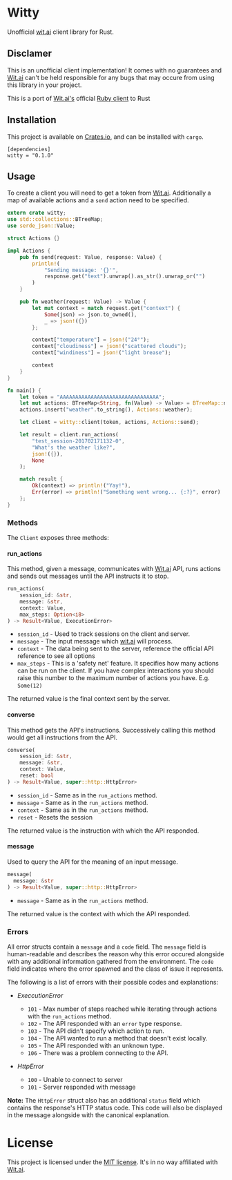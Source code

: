 # Witty

Unofficial [wit.ai](https://wit.ai/) client library for Rust.

## Disclamer

This is an unofficial client implementation! It comes with no guarantees and
[Wit.ai](https://wit.ai/) can't be held responsible for any bugs that may occure
from using this library in your project.

This is a port of [Wit.ai's](https://wit.ai/) official
[Ruby client](https://github.com/wit-ai/wit-ruby) to Rust

## Installation

This project is available on [Crates.io](https://crates.io/), and
can be installed with `cargo`.

```Cargo
[dependencies]
witty = "0.1.0"
```

## Usage

To create a client you will need to get a token from [Wit.ai](https://wit.ai/).
Additionally a map of available actions and a `send` action need to be
specified.

```Rust
extern crate witty;
use std::collections::BTreeMap;
use serde_json::Value;

struct Actions {}

impl Actions {
    pub fn send(request: Value, response: Value) {
        println!(
            "Sending message: '{}'",
            response.get("text").unwrap().as_str().unwrap_or("")
        )
    }

    pub fn weather(request: Value) -> Value {
        let mut context = match request.get("context") {
            Some(json) => json.to_owned(),
            _ => json!({})
        };

        context["temperature"] = json!("24°");
        context["cloudiness"] = json!("scattered clouds");
        context["windiness"] = json!("light brease");

        context
    }
}

fn main() {
    let token = "AAAAAAAAAAAAAAAAAAAAAAAAAAAAAAAA";
    let mut actions: BTreeMap<String, fn(Value) -> Value> = BTreeMap::new();
    actions.insert("weather".to_string(), Actions::weather);

    let client = witty::client(token, actions, Actions::send);

    let result = client.run_actions(
        "test_session-201702171132-0",
        "What's the weather like?",
        json!({}),
        None
    );

    match result {
        Ok(context) => println!("Yay!"),
        Err(error) => println!("Something went wrong... {:?}", error)
    };
}
```

### Methods

The `Client` exposes three methods:

#### run_actions

This method, given a message, communicates with [Wit.ai](https://wit.ai/) API,
runs actions and sends out messages until the API instructs it to stop.

```Rust
run_actions(
    session_id: &str,
    message: &str,
    context: Value,
    max_steps: Option<i8>
) -> Result<Value, ExecutionError>
```

* `session_id` - Used to track sessions on the client and server.
* `message` - The input message which [wit.ai](https://wit.ai/) will process.
* `context` - The data being sent to the server, reference the official API reference to see all options
* `max_steps` - This is a 'safety net' feature. It specifies how many actions can be run on the client. If you have complex interactions you should raise this number to the maximum number of actions you have. E.g. `Some(12)`

The returned value is the final context sent by the server.

#### converse

This method gets the API's instructions. Successively calling this method would
get all instructions from the API.

```Rust
converse(
    session_id: &str,
    message: &str,
    context: Value,
    reset: bool
) -> Result<Value, super::http::HttpError>
```

* `session_id` - Same as in the `run_actions` method.
* `message` - Same as in the `run_actions` method.
* `context` - Same as in the `run_actions` method.
* `reset` - Resets the session

The returned value is the instruction with which the API responded.

#### message

Used to query the API for the meaning of an input message.

```Rust
message(
  message: &str
) -> Result<Value, super::http::HttpError>
```

* `message` - Same as in the `run_actions` method.

The returned value is the context with which the API responded.

### Errors

All error structs contain a `message` and a `code` field. The `message` field is
human-readable and describes the reason why this error occured alongside with
any additional information gathered from the environment. The `code` field
indicates where the error spawned and the class of issue it represents.

The following is a list of errors with their possible codes and
explanations:

* _ExeccutionError_
  * `101` - Max number of steps reached while iterating through actions with the `run_actions` method.
  * `102` - The API responded with an `error` type response.
  * `103` - The API didn't specify which action to run.
  * `104` - The API wanted to run a method that doesn't exist locally.
  * `105` - The API responded with an unknown type.
  * `106` - There was a problem connecting to the API.

* _HttpError_
  * `100` - Unable to connect to server
  * `101` - Server responded with message

__Note:__ The `HttpError` struct also has an additional `status` field which
contains the response's HTTP status code. This code will also be displayed in
the message alongside with the canonical explanation.

# License

This project is licensed under the [MIT license](LICENSE.txt). It's in no way
affiliated with [Wit.ai](https://wit.ai/).
